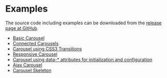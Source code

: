 Examples
========

The source code including examples can be downloaded from the
[release page at GitHub](https://github.com/jsor/jcarousel/releases).

* [Basic Carousel](basic/)
* [Connected Carousels](connected-carousels/)
* [Carousel using CSS3 Transitions](transitions/)
* [Responsive Carousel](responsive/)
* [Carousel using data-* attributes for initialization and configuration](data-attributes/)
* [Ajax Carousel](ajax/)
* [Carousel Skeleton](skeleton/)